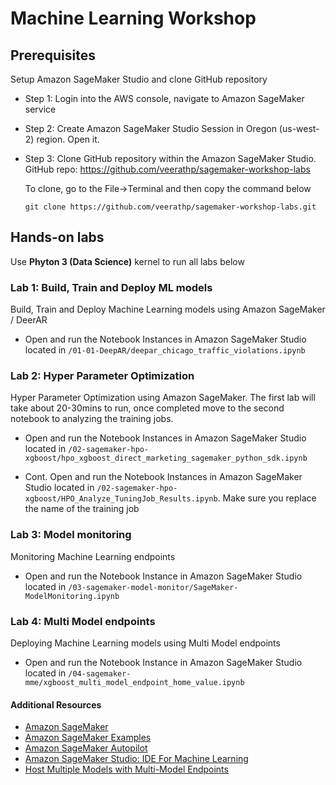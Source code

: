 # Machine Learning Workshop

## Prerequisites
Setup Amazon SageMaker Studio and clone GitHub repository 

- Step 1: Login into the AWS console, navigate to Amazon SageMaker service 

- Step 2: Create Amazon SageMaker Studio Session in Oregon (us-west-2) region. Open it. 

- Step 3: Clone GitHub repository within the Amazon SageMaker Studio. GitHub repo: https://github.com/veerathp/sagemaker-workshop-labs
   
   To clone, go to the File→Terminal and then copy the command below
   ```
  git clone https://github.com/veerathp/sagemaker-workshop-labs.git
   ```
## Hands-on labs

Use **Phyton 3 (Data Science)** kernel to run all labs below

### Lab 1: Build, Train and Deploy ML models
Build, Train and Deploy Machine Learning models using Amazon SageMaker / DeerAR

- Open and run the Notebook Instances in Amazon SageMaker Studio located in `/01-01-DeepAR/deepar_chicago_traffic_violations.ipynb`

### Lab 2: Hyper Parameter Optimization
Hyper Parameter Optimization using Amazon SageMaker. The first lab will take about 20-30mins to run, once completed move to the second notebook to analyzing the training jobs.

- Open and run the Notebook Instances in Amazon SageMaker Studio located in `/02-sagemaker-hpo-xgboost/hpo_xgboost_direct_marketing_sagemaker_python_sdk.ipynb`

- Cont. Open and run the Notebook Instances in Amazon SageMaker Studio located in `/02-sagemaker-hpo-xgboost/HPO_Analyze_TuningJob_Results.ipynb`. Make sure you replace the name of the training job



### Lab 3: Model monitoring 
Monitoring Machine Learning endpoints 
- Open and run the Notebook Instance in Amazon SageMaker Studio located in `/03-sagemaker-model-monitor/SageMaker-ModelMonitoring.ipynb`


### Lab 4: Multi Model endpoints

Deploying Machine Learning models using Multi Model endpoints

- Open and run the Notebook Instance in Amazon SageMaker Studio located in `/04-sagemaker-mme/xgboost_multi_model_endpoint_home_value.ipynb`


#### Additional Resources
- [Amazon SageMaker](https://aws.amazon.com/sagemaker/)
- [Amazon SageMaker Examples](https://github.com/awslabs/amazon-sagemaker-examples)
- [Amazon SageMaker Autopilot](https://aws.amazon.com/sagemaker/autopilot/)
- [Amazon SageMaker Studio: IDE For Machine Learning](https://aws.amazon.com/blogs/aws/amazon-sagemaker-studio-the-first-fully-integrated-development-environment-for-machine-learning/)
- [Host Multiple Models with Multi-Model Endpoints](https://docs.aws.amazon.com/sagemaker/latest/dg/multi-model-endpoints.html)



